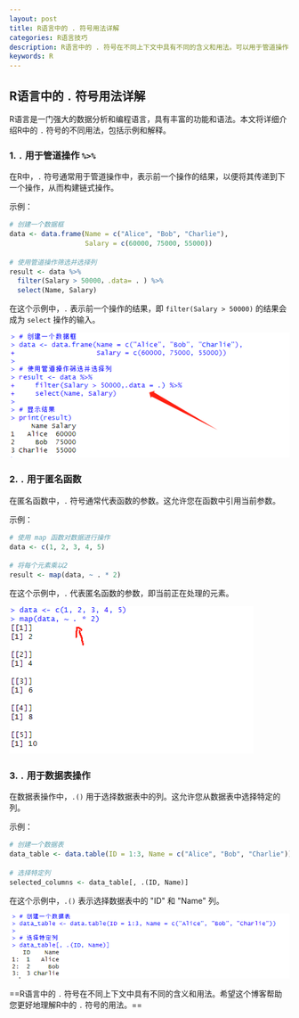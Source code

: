 ```yaml
---
layout: post
title: R语言中的 . 符号用法详解
categories: R语言技巧
description: R语言中的 . 符号在不同上下文中具有不同的含义和用法。可以用于管道操作,隐藏变量和数据框上隐藏操作创建新的数据框
keywords: R
---
```






## R语言中的 `.` 符号用法详解

R语言是一门强大的数据分析和编程语言，具有丰富的功能和语法。本文将详细介绍R中的 `.` 符号的不同用法，包括示例和解释。

### 1. `.` 用于管道操作 `%>%`

在R中，`.` 符号通常用于管道操作中，表示前一个操作的结果，以便将其传递到下一个操作，从而构建链式操作。

示例：

```R
# 创建一个数据框
data <- data.frame(Name = c("Alice", "Bob", "Charlie"),
                   Salary = c(60000, 75000, 55000))

# 使用管道操作筛选并选择列
result <- data %>%
  filter(Salary > 50000，.data= . ) %>%
  select(Name, Salary)
```

在这个示例中，`.` 表示前一个操作的结果，即 `filter(Salary > 50000)` 的结果会成为 `select` 操作的输入。

![image-20231016174757129](https://raw.githubusercontent.com/xiongsircool/xiongbook/master/_posts/assets/image-20231016174757129.png)

### 2. `.` 用于匿名函数

在匿名函数中，`.` 符号通常代表函数的参数。这允许您在函数中引用当前参数。

示例：

```R
# 使用 map 函数对数据进行操作
data <- c(1, 2, 3, 4, 5)

# 将每个元素乘以2
result <- map(data, ~ . * 2)
```

在这个示例中，`.` 代表匿名函数的参数，即当前正在处理的元素。

![image-20231016175140701](https://raw.githubusercontent.com/xiongsircool/xiongbook/master/_posts/assets/image-20231016175140701.png)

### 3. `.` 用于数据表操作

在数据表操作中，`.()` 用于选择数据表中的列。这允许您从数据表中选择特定的列。

示例：

```R
# 创建一个数据表
data_table <- data.table(ID = 1:3, Name = c("Alice", "Bob", "Charlie"))

# 选择特定列
selected_columns <- data_table[, .(ID, Name)]
```

在这个示例中，`.()` 表示选择数据表中的 "ID" 和 "Name" 列。

![image-20231016174854160](https://raw.githubusercontent.com/xiongsircool/xiongbook/master/_posts/assets/image-20231016174854160.png)



==R语言中的 `.` 符号在不同上下文中具有不同的含义和用法。希望这个博客帮助您更好地理解R中的 `.` 符号的用法。==

